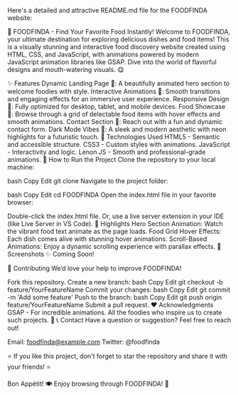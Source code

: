
Here's a detailed and attractive README.md file for the FOODFINDA website:

🍔 FOODFINDA - Find Your Favorite Food Instantly!
Welcome to FOODFINDA, your ultimate destination for exploring delicious dishes and food items! This is a visually stunning and interactive food discovery website created using HTML, CSS, and JavaScript, with animations powered by modern JavaScript animation libraries like GSAP. Dive into the world of flavorful designs and mouth-watering visuals. 😋

✨ Features
Dynamic Landing Page 🌟: A beautifully animated hero section to welcome foodies with style.
Interactive Animations 🎨: Smooth transitions and engaging effects for an immersive user experience.
Responsive Design 📱: Fully optimized for desktop, tablet, and mobile devices.
Food Showcase 🍕: Browse through a grid of delectable food items with hover effects and smooth animations.
Contact Section 📧: Reach out with a fun and dynamic contact form.
Dark Mode Vibes 🌌: A sleek and modern aesthetic with neon highlights for a futuristic touch.
🔧 Technologies Used
HTML5 - Semantic and accessible structure.
CSS3 - Custom styles with animations.
JavaScript - Interactivity and logic.
Lenon JS - Smooth and professional-grade animations.
🚀 How to Run the Project
Clone the repository to your local machine:

bash
Copy
Edit
git clone <repository-url>
Navigate to the project folder:

bash
Copy
Edit
cd FOODFINDA
Open the index.html file in your favorite browser:

Double-click the index.html file.
Or, use a live server extension in your IDE (like Live Server in VS Code).
🌟 Highlights
Hero Section Animation: Watch the vibrant food text animate as the page loads.
Food Grid Hover Effects: Each dish comes alive with stunning hover animations.
Scroll-Based Animations: Enjoy a dynamic scrolling experience with parallax effects.
📸 Screenshots
✨ Coming Soon!

🤝 Contributing
We’d love your help to improve FOODFINDA!

Fork this repository.
Create a new branch:
bash
Copy
Edit
git checkout -b feature/YourFeatureName
Commit your changes:
bash
Copy
Edit
git commit -m 'Add some feature'
Push to the branch:
bash
Copy
Edit
git push origin feature/YourFeatureName
Submit a pull request.
❤️ Acknowledgments
GSAP - For incredible animations.
All the foodies who inspire us to create such projects. 🍴
📞 Contact
Have a question or suggestion? Feel free to reach out!

Email: foodfinda@example.com
Twitter: @foodfinda

⭐ If you like this project, don't forget to star the repository and share it with your friends! ⭐

Bon Appétit! 🍽️
Enjoy browsing through FOODFINDA! 🥳
